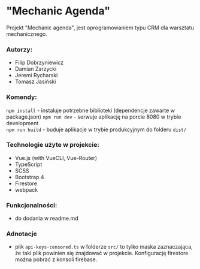 # "Mechanic Agenda"

Projekt "Mechanic agenda", jest oprogramowaniem typu CRM dla warsztatu mechanicznego.

### Autorzy:
 - Filip Dobrzyniewicz
 - Damian Zarzycki
 - Jeremi Rycharski
 - Tomasz Jasiński

### Komendy:
`npm install` - instaluje potrzebne biblioteki (dependencje zawarte w package.json)
`npm run dev` - serwuje aplikację na porcie 8080 w trybie development\
`npm run build` - buduje aplikacje w trybie produkcyjnym do folderu `dist/` 

### Technologie użyte w projekcie:
 - Vue.js (with VueCLI, Vue-Router)
 - TypeScript
 - SCSS
 - Bootstrap 4
 - Firestore
 - webpack

### Funkcjonalności:
 - do dodania w readme.md

### Adnotacje
 - plik `api-keys-censored.ts` w folderze `src/` to tylko maska zaznaczająca, że taki plik powinien się znajdować w projekcie. Konfigurację firestore można pobrać z konsoli firebase.

